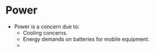 # Power
* Power is a concern due to:
	* Cooling concerns.
	* Energy demands on batteries for mobile equipment.
	* 
